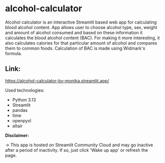 # alcohol-calculator
Alcohol calculator is an interactive Streamlit based web app for calculating blood alcohol content. 
App allows user to choose alcohol type, sex, weight and amount of alcohol consumed and based on these information it calculates the 
blood alcohol content (BAC). 
For making it more interesting, it also calculates calories for that particular amount of alcohol and compares them
to common foods.
Calculation of BAC is made using Widmark's formula.

## **Link:**

https://alcohol-calculator-by-monika.streamlit.app/

Used technologies:
- Python 3.13
- Streamlit
- pandas
- time
- openpyxl
- altair

**Disclaimer:**

-> This app is hosted on Streamlit Community Cloud and may go inactive after a period of inactivity. If so, just click 'Wake up app' or refresh the page.

